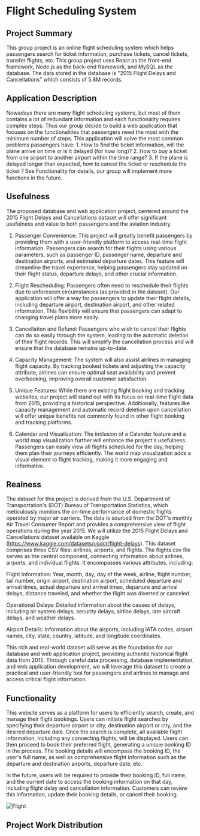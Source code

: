 # Flight Scheduling System #

## Project Summary ##
This group project is an online flight scheduling system which helps passengers search for ticket information, purchase tickets, cancel tickets, transfer flights, etc. This group project uses React as the front-end framework, Node.js as the back-end framework, and MySQL as the database. The data stored in the database is "2015 Flight Delays and Cancellations" which consists of 5.8M records.

## Application Description ##
Nowadays there are many flight scheduling systems, but most of them contains a lot of redundant information and each functionality requires complex steps. Thus our group decide to build a web application that focuses on the functionalities that passengers need the most with the minimum number of steps. This application will solve the most common problems passengers have: 1. How to find the ticket information, will the plane arrive on time or is it delayed (for how long)? 2. How to buy a ticket from one airport to another airport within the time range? 3. If the plane is delayed longer than expected, how to cancel the ticket or reschedule the ticket？See Functionality for details, our group will implement more functions in the future.

## Usefulness ##
The proposed database and web application project, centered around the 2015 Flight Delays and Cancellations dataset will offer significant usefulness and value to both passengers and the aviation industry.

1. Passenger Convenience: This project will greatly benefit passengers by providing them with a user-friendly platform to access real-time flight information. Passengers can search for their flights using various parameters, such as passenger ID, passenger name, departure and destination airports, and estimated departure dates. This feature will streamline the travel experience, helping passengers stay updated on their flight status, departure delays, and other crucial information.

2. Flight Rescheduling: Passengers often need to reschedule their flights due to unforeseen circumstances (as provided in the dataset). Our application will offer a way for passengers to update their flight details, including departure airport, destination airport, and other related information. This flexibility will ensure that passengers can adapt to changing travel plans more easily.

3. Cancellation and Refund: Passengers who wish to cancel their flights can do so easily through the system, leading to the automatic deletion of their flight records. This will simplify the cancellation process and will ensure that the database remains up-to-date.

4. Capacity Management: The system will also assist airlines in managing flight capacity. By tracking booked tickets and adjusting the capacity attribute, airlines can ensure optimal seat availability and prevent overbooking, improving overall customer satisfaction.

5. Unique Features: While there are existing flight booking and tracking websites, our project will stand out with its focus on real-time flight data from 2015, providing a historical perspective. Additionally, features like capacity management and automatic record deletion upon cancellation will offer unique benefits not commonly found in other flight booking and tracking platforms.

6. Calendar and Visualization: The inclusion of a Calendar feature and a world map visualization further will enhance the project's usefulness. Passengers can easily view all flights scheduled for the day, helping them plan their journeys efficiently. The world map visualization adds a visual element to flight tracking, making it more engaging and informative.

## Realness ##
The dataset for this project is derived from the U.S. Department of Transportation's (DOT) Bureau of Transportation Statistics, which meticulously monitors the on-time performance of domestic flights operated by major air carriers. The data is sourced from the DOT's monthly Air Travel Consumer Report and provides a comprehensive view of flight operations during the year 2015. We will utilize the 2015 Flight Delays and Cancellations dataset available on Kaggle (https://www.kaggle.com/datasets/usdot/flight-delays). This dataset comprises three CSV files: airlines, airports, and flights. The flights.csv file serves as the central component, connecting information about airlines, airports, and individual flights. It encompasses various attributes, including:

Flight Information: Year, month, day, day of the week, airline, flight number, tail number, origin airport, destination airport, scheduled departure and arrival times, actual departure and arrival times, departure and arrival delays, distance traveled, and whether the flight was diverted or canceled.

Operational Delays: Detailed information about the causes of delays, including air system delays, security delays, airline delays, late aircraft delays, and weather delays.

Airport Details: Information about the airports, including IATA codes, airport names, city, state, country, latitude, and longitude coordinates.

This rich and real-world dataset will serve as the foundation for our database and web application project, providing authentic historical flight data from 2015. Through careful data processing, database implementation, and web application development, we will leverage this dataset to create a practical and user-friendly tool for passengers and airlines to manage and access critical flight information.

## Functionality ##
This website serves as a platform for users to efficiently search, create, and manage their flight bookings. Users can initiate flight searches by specifying their
departure airport or city, destination airport or city, and the desired departure date. Once the search is complete, all available flight information, including any connecting flights, will be displayed. Users can then proceed to book their preferred flight, generating a unique booking ID in the process. The booking details will encompass the booking ID, the user's full name, as well as comprehensive flight information such as the departure and destination airports, departure date, etc. 

In the future, users will be required to provide their booking ID, full name, and the current date to access the booking information on that day, including flight delay and cancellation information. Customers can review this information, update their booking details, or cancel their booking.

![Flight](https://github.com/cs411-alawini/fa23-cs411-team010-CRUD/assets/143434843/b654cb61-0f63-4e18-afa1-b49746f7c25e)

## Project Work Distribution

